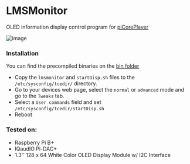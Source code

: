 # LMSMonitor
OLED information display control program for [piCorePlayer](https://sites.google.com/site/picoreplayer/)

 ![image](https://raw.githubusercontent.com/kabavol/LMSMonitor/master/doc/LMSMonitorV02_owmr.jpg)

### Installation
You can find the precompiled binaries on the [bin folder](https://github.com/kabavol/LMSMonitor/tree/master/bin)

- Copy the `lmsmonitor` and `startDisp.sh` files to the `/etc/sysconfig/tcedir/` directory.
- Go to your devices web page, select the `normal` or `advanced` mode and go to the `Tweaks` tab.
- Select a `User commands` field and set `/etc/sysconfig/tcedir/startDisp.sh`
- Reboot

### Tested on:
- Raspberry Pi B+
- IQaudIO Pi-DAC+
- 1.3'' 128 x 64 White Color OLED Display Module w/ I2C Interface
